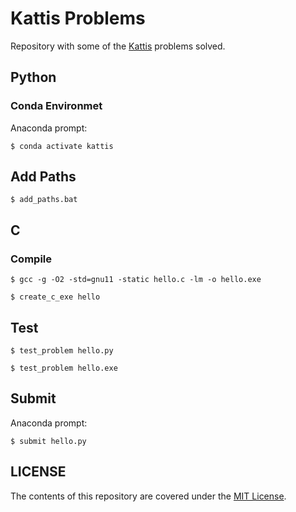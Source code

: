 # Kattis Problems

Repository with some of the [Kattis](https://open.kattis.com) problems solved.

## Python

### Conda Environmet

Anaconda prompt:

```
$ conda activate kattis
```

## Add Paths

```
$ add_paths.bat
```

## C

### Compile

```
$ gcc -g -O2 -std=gnu11 -static hello.c -lm -o hello.exe
```

```
$ create_c_exe hello
```

## Test

```
$ test_problem hello.py
```

```
$ test_problem hello.exe
```

## Submit

Anaconda prompt:

```
$ submit hello.py
```

## LICENSE

The contents of this repository are covered under the [MIT License](LICENSE).
